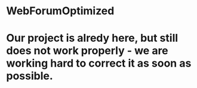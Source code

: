 # WebForumOptimized
<h1>Our project is alredy here, but still does not work properly - we are working hard to correct it as soon as possible.</h1>


